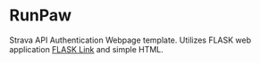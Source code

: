 # RunPaw

Strava API Authentication Webpage template.  Utilizes FLASK web application [FLASK Link](http://flask.pocoo.org/) and simple HTML.
